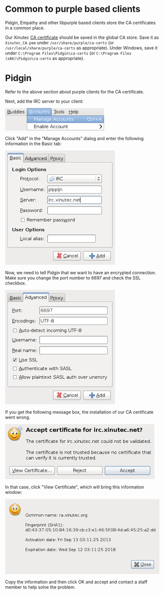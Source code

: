 Common to purple based clients
==============================

Pidgin, Empathy and other libpurple based clients store the CA certificates in
a common place.

Our Xinutec [CA certificate](../ca.crt) should be saved in the global CA store.
Save it as `Xinutec_CA.pem` under `/usr/share/purple/ca-certs` (or
`/usr/local/share/purple/ca-certs` as appropriate). Under Windows, save it
under `C:\Program Files\Pidgin\ca-certs` (or `C:\Program Files
(x86)\Pidgin\ca-certs` as appropriate).

Pidgin
======

Refer to the above section about purple clients for the CA certificate.

Next, add the IRC server to your client:

![Manage Accounts](screenshots/pidgin1.png)

Click "Add" in the "Manage Accounts" dialog and enter the following
information in the Basic tab:

![Add Account](screenshots/pidgin2.png)

Now, we need to tell Pidgin that we want to have an encrypted connection. Make
sure you change the port number to 6697 and check the SSL checkbox.

![SSL Settings](screenshots/pidgin3.png)

If you get the following message box, the installation of our CA certificate
went wrong.

![Invalid Certificate](screenshots/pidgin4.png)

In that case, click "View Certificate", which will bring this information
window:

![Invalid Certificate](screenshots/pidgin5.png)

Copy the information and then click OK and accept and contact a staff member
to help solve the problem.
